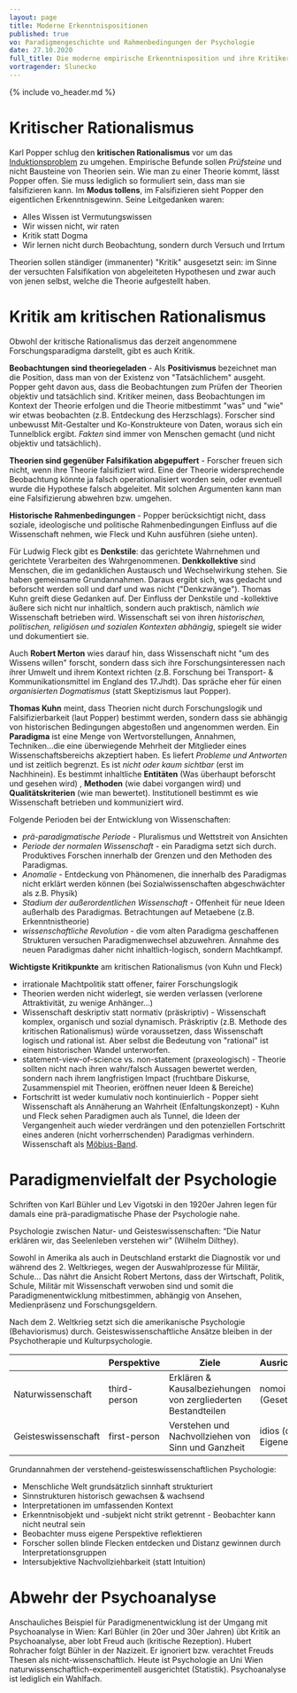 ```yaml
---
layout: page
title: Moderne Erkenntnispositionen
published: true
vo: Paradigmengeschichte und Rahmenbedingungen der Psychologie
date: 27.10.2020
full_title: Die moderne empirische Erkenntnisposition und ihre Kritiker
vortragender: Slunecko
---
```


{% include vo_header.md %}

# Kritischer Rationalismus

Karl Popper schlug den **kritischen Rationalismus** vor um das <a href="./ewd1#Induktion">Induktionsproblem</a> zu umgehen. Empirische Befunde sollen _Prüfsteine_ und nicht Bausteine von Theorien sein. Wie man zu einer Theorie kommt, lässt Popper offen. Sie muss lediglich so formuliert sein, dass man sie falsifizieren kann. Im **Modus tollens**, im Falsifizieren sieht Popper den eigentlichen Erkenntnisgewinn. Seine Leitgedanken waren:
* Alles Wissen ist Vermutungswissen
* Wir wissen nicht, wir raten
* Kritik statt Dogma
* Wir lernen nicht durch Beobachtung, sondern durch Versuch und Irrtum

Theorien sollen ständiger (immanenter) "Kritik" ausgesetzt sein: im Sinne der versuchten Falsifikation von abgeleiteten Hypothesen und zwar auch von jenen selbst, welche die Theorie aufgestellt haben.

# Kritik am kritischen Rationalismus

Obwohl der kritische Rationalismus das derzeit angenommene Forschungsparadigma darstellt, gibt es auch Kritik.

**Beobachtungen sind theoriegeladen** - Als **Positivismus** bezeichnet man die Position, dass man von der Existenz von "Tatsächlichem" ausgeht. Popper geht davon aus, dass die Beobachtungen zum Prüfen der Theorien objektiv und tatsächlich sind. Kritiker meinen, dass Beobachtungen im Kontext der Theorie erfolgen und die Theorie mitbestimmt "was" und "wie" wir etwas beobachten (z.B. Entdeckung des Herzschlags). Forscher sind unbewusst Mit-Gestalter und Ko-Konstrukteure von Daten, woraus sich ein Tunnelblick ergibt. _Fakten_ sind immer von Menschen gemacht (und nicht objektiv und tatsächlich).

**Theorien sind gegenüber Falsifikation abgepuffert** - Forscher freuen sich nicht, wenn ihre Theorie falsifiziert wird. Eine der Theorie widersprechende Beobachtung könnte ja falsch operationalisiert worden sein, oder eventuell wurde die Hypothese falsch abgeleitet. Mit solchen Argumenten kann man eine Falsifizierung abwehren bzw. umgehen.

**Historische Rahmenbedingungen** - Popper berücksichtigt nicht, dass soziale, ideologische und politische Rahmenbedingungen Einfluss auf die Wissenschaft nehmen, wie Fleck und Kuhn ausführen (siehe unten).

Für Ludwig Fleck gibt es **Denkstile**: das gerichtete Wahrnehmen und gerichtete Verarbeiten des Wahrgenommenen. **Denkkollektive** sind Menschen, die im gedanklichen Austausch und Wechselwirkung stehen. Sie haben gemeinsame Grundannahmen. Daraus ergibt sich, was gedacht und beforscht werden soll und darf und was nicht ("Denkzwänge"). Thomas Kuhn greift diese Gedanken auf. Der Einfluss der Denkstile und -kollektive äußere sich nicht nur inhaltlich, sondern auch praktisch, nämlich *wie* Wissenschaft betrieben wird. Wissenschaft sei von ihren *historischen, politischen, religiösen und sozialen Kontexten abhängig*, spiegelt sie wider und dokumentiert sie.

Auch **Robert Merton** wies darauf hin, dass Wissenschaft nicht "um des Wissens willen" forscht, sondern dass sich ihre Forschungsinteressen nach ihrer Umwelt und ihrem Kontext richten (z.B. Forschung bei Transport- & Kommunikationsmittel im England des 17.Jhdt). Das spräche eher für einen *organisierten Dogmatismus* (statt Skeptizismus laut Popper).

**Thomas Kuhn** meint, dass Theorien nicht durch Forschungslogik und Falsifizierbarkeit (laut Popper) bestimmt werden, sondern dass sie abhängig von historischen Bedingungen abgestoßen und angenommen werden. Ein **Paradigma** ist eine Menge von Wertvorstellungen, Annahmen, Techniken...die eine überwiegende Mehrheit der Mitglieder eines Wissenschaftsbereichs akzeptiert haben. Es liefert  *Probleme und Antworten* und ist zeitlich begrenzt. Es ist *nicht oder kaum sichtbar* (erst im Nachhinein). Es bestimmt inhaltliche **Entitäten** (Was überhaupt beforscht und gesehen wird) , **Methoden** (wie dabei vorgangen wird) und  **Qualitätskriterien** (wie man bewertet). Institutionell bestimmt es wie Wissenschaft betrieben und kommuniziert wird.

Folgende Perioden bei der Entwicklung von Wissenschaften:
* *prä-paradigmatische Periode* - Pluralismus und Wettstreit von Ansichten
* *Periode der normalen Wissenschaft* - ein Paradigma setzt sich durch. Produktives Forschen innerhalb der Grenzen und den Methoden des Paradigmas.
* *Anomalie* - Entdeckung von Phänomenen, die innerhalb des Paradigmas nicht erklärt werden können (bei Sozialwissenschaften abgeschwächter als z.B. Physik)
* *Stadium der außerordentlichen Wissenschaft* - Offenheit für neue Ideen außerhalb des Paradigmas. Betrachtungen auf Metaebene (z.B. Erkenntnistheorie)
* *wissenschaftliche Revolution* - die vom alten Paradigma geschaffenen Strukturen versuchen Paradigmenwechsel abzuwehren. Annahme des neuen Paradigmas daher nicht inhaltlich-logisch, sondern Machtkampf.

**Wichtigste Kritikpunkte** am kritischen Rationalismus (von Kuhn und Fleck)
* irrationale Machtpolitik statt offener, fairer Forschungslogik
* Theorien werden nicht widerlegt, sie werden verlassen (verlorene Attraktivität, zu wenige Anhänger...)
* Wissenschaft deskriptiv statt normativ (präskriptiv) - Wissenschaft komplex, organisch und sozial dynamisch. Präskriptiv (z.B. Methode des kritischen Rationalismus) würde voraussetzen, dass Wissenschaft logisch und rational ist. Aber selbst die Bedeutung von "rational" ist einem historischen Wandel unterworfen.
* statement-view-of-science vs. non-statement (praxeologisch) - Theorie sollten nicht nach ihren wahr/falsch Aussagen bewertet werden, sondern nach ihrem langfristigen Impact (fruchtbare Diskurse, Zusammenspiel mit Theorien, eröffnen neuer Ideen & Bereiche)
* Fortschritt ist weder kumulativ noch kontinuierlich - Popper sieht Wissenschaft als Annäherung an Wahrheit (Enfaltungskonzept) - Kuhn und Fleck sehen Paradigmen auch als Tunnel, die Ideen der Vergangenheit auch wieder verdrängen und den potenziellen Fortschritt eines anderen (nicht vorherrschenden) Paradigmas verhindern. Wissenschaft als [Möbius-Band](https://en.wikipedia.org/wiki/M%C3%B6bius_strip).

# Paradigmenvielfalt der Psychologie

Schriften von Karl Bühler und Lev Vigotski in den 1920er Jahren legen für damals eine prä-paradigmatische Phase der Psychologie nahe.

Psychologie zwischen Natur- und Geisteswissenschaften: <q>Die Natur erklären wir, das Seelenleben verstehen wir</q> (Wilhelm Dilthey).

Sowohl in Amerika als auch in Deutschland erstarkt die Diagnostik vor und während des 2. Weltkrieges, wegen der Auswahlprozesse für Militär, Schule... Das nährt die Ansicht Robert Mertons, dass der Wirtschaft, Politik, Schule, Militär mit Wissenschaft verwoben sind und somit die Paradigmenentwicklung mitbestimmen, abhängig von Ansehen, Medienpräsenz und Forschungsgeldern.

Nach dem 2. Weltkrieg setzt sich die amerikanische Psychologie (Behaviorismus) durch. Geisteswissenschaftliche Ansätze bleiben in der Psychotherapie und Kulturpsychologie.

|                     | Perspektive  | Ziele                                                        | Ausrichtung        | Methoden                 | Beispiele |
| ------------------- | ------------ | ------------------------------------------------------------ | ------------------ | ------------------------ | ---------- |
| Naturwissenschaft   | third-person | Erklären & Kausalbeziehungen von zergliederten Bestandteilen | nomoi (Gesetze)    | Quantitativ (Experiment) | Behaviorismus, Experimental-Ψ |
| Geisteswissenschaft | first-person | Verstehen und Nachvollziehen von Sinn und Ganzheit           | idios (das Eigene) | Qualitativ (Hermeneutik) | Phänomenologie, Psychoanalyse           |

Grundannahmen der verstehend-geisteswissenschaftlichen Psychologie:
* Menschliche Welt grundsätzlich sinnhaft strukturiert
* Sinnstrukturen historisch gewachsen & wachsend
* Interpretationen im umfassenden Kontext
* Erkenntnisobjekt und -subjekt nicht strikt getrennt - Beobachter kann nicht neutral sein
* Beobachter muss eigene Perspektive reflektieren
* Forscher sollen blinde Flecken entdecken und Distanz gewinnen durch Interpretationsgruppen
* Intersubjektive Nachvollziehbarkeit (statt Intuition)

# Abwehr der Psychoanalyse

Anschauliches Beispiel für Paradigmenentwicklung ist der Umgang mit Psychoanalyse in Wien:
Karl Bühler (in 20er und 30er Jahren) übt Kritik an Psychoanalyse, aber lobt Freud auch (kritische Rezeption).
Hubert Rohracher folgt Bühler in der Nazizeit. Er ignoriert bzw. verachtet Freuds Thesen als nicht-wissenschaftlich.
Heute ist Psychologie an Uni Wien naturwissenschaftlich-experimentell ausgerichtet (Statistik). Psychoanalyse ist lediglich ein Wahlfach.
